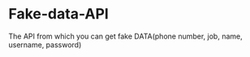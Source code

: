 # Fake-data-API
The API from which you can get fake DATA(phone number, job, name, username, password)
